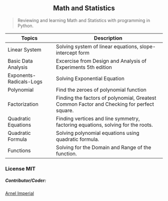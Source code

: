 <h2 align=center>Math and Statistics</h2> 

> Reviewing and learning Math and Statistics with programming in Python.



| Topics                      | Description                                                                               |
|-----------------------------|-------------------------------------------------------------------------------------------|
| Linear System               | Solving system of linear equations, slope-intercept form                                  |                                 
| Basic Data Analysis         | Excercise from Design and Analysis of Experiments 5th edition                             |
| Exponents-Radicals-Logs     | Solving Exponential Equation                                                              |
| Polynomial                  | Find the zeroes of polynomial function                                                    |
| Factorization               | Finding the factors of polynomial, Greatest Common Factor and Checking for perfect square.|
| Quadratic Equations  	      | Finding vertices and line symmetry, factoring equations, solving for the roots.           |
| Quadratic Formula           | Solving polynomial equations using quadratic formula.                                     |   
| Functions                   | Solving for the Domain and Range of the function.                                         |	                                                                                                                      




### License MIT

##### Contributor/Coder:
[Arnel Imperial](https://arnelimperial.bitbucket.io)


